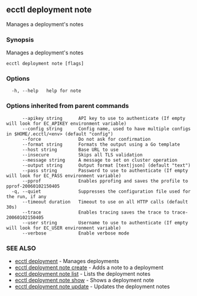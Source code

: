 ## ecctl deployment note

Manages a deployment's notes

### Synopsis

Manages a deployment's notes

```
ecctl deployment note [flags]
```

### Options

```
  -h, --help   help for note
```

### Options inherited from parent commands

```
      --apikey string      API key to use to authenticate (If empty will look for EC_APIKEY environment variable)
      --config string      Config name, used to have multiple configs in $HOME/.ecctl/<env> (default "config")
      --force              Do not ask for confirmation
      --format string      Formats the output using a Go template
      --host string        Base URL to use
      --insecure           Skips all TLS validation
      --message string     A message to set on cluster operation
      --output string      Output format [text|json] (default "text")
      --pass string        Password to use to authenticate (If empty will look for EC_PASS environment variable)
      --pprof              Enables pprofing and saves the profile to pprof-20060102150405
  -q, --quiet              Suppresses the configuration file used for the run, if any
      --timeout duration   Timeout to use on all HTTP calls (default 30s)
      --trace              Enables tracing saves the trace to trace-20060102150405
      --user string        Username to use to authenticate (If empty will look for EC_USER environment variable)
      --verbose            Enable verbose mode
```

### SEE ALSO

* [ecctl deployment](ecctl_deployment.md)	 - Manages deployments
* [ecctl deployment note create](ecctl_deployment_note_create.md)	 - Adds a note to a deployment
* [ecctl deployment note list](ecctl_deployment_note_list.md)	 - Lists the deployment notes
* [ecctl deployment note show](ecctl_deployment_note_show.md)	 - Shows a deployment note
* [ecctl deployment note update](ecctl_deployment_note_update.md)	 - Updates the deployment notes

